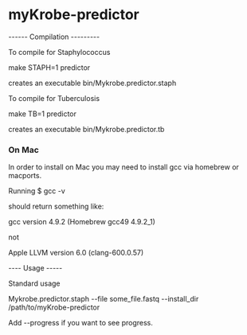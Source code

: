 myKrobe-predictor
=================



------ Compilation ---------

To compile for Staphylococcus

make STAPH=1 predictor

creates an executable bin/Mykrobe.predictor.staph

To compile for Tuberculosis

make TB=1 predictor

creates an executable bin/Mykrobe.predictor.tb


### On Mac ###

In order to install on Mac you may need to install gcc via homebrew or macports. 

Running 
$ gcc -v 

should return something like:

gcc version 4.9.2 (Homebrew gcc49 4.9.2_1)

not 

Apple LLVM version 6.0 (clang-600.0.57)

---- Usage -----




Standard usage

Mykrobe.predictor.staph --file some_file.fastq --install_dir /path/to/myKrobe-predictor

Add --progress
if you want to see progress.

